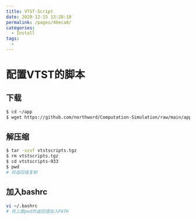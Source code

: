 ```yaml
---
title: VTST-Script
date: 2020-12-15 13:28:10
permalink: /pages/40eca8/
categories: 
  - Install
tags: 
  - 
---
```


# 配置VTST的脚本

## 下载

```bash
$ cd ~/app
$ wget https://github.com/northword/Computation-Simulation/raw/main/app/vtstscripts.tgz
```

## 解压缩

```bash
$ tar -xzvf vtstscripts.tgz 
$ rm vtstscripts.tgz
$ cd vtstscripts-933
$ pwd
# 将返回值复制
```

## 加入bashrc

```bash
vi ~/.bashrc
# 将上面pwd的返回值加入PATH
```

